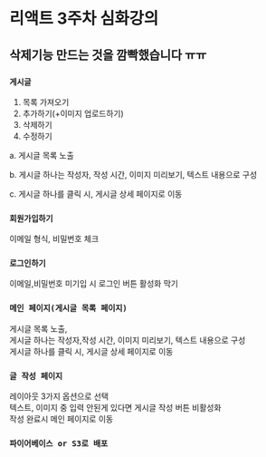 # 리액트 3주차 심화강의

## 삭제기능 만드는 것을 깜빡했습니다 ㅠㅠ

### `게시글`

1. 목록 가져오기
2. 추가하기(+이미지 업로드하기)
3. 삭제하기
4. 수정하기

a. 게시글 목록 노출

b. 게시글 하나는 작성자, 작성 시간, 이미지 미리보기, 텍스트 내용으로 구성

c. 게시글 하나를 클릭 시, 게시글 상세 페이지로 이동

### `회원가입하기`
이메일 형식, 비밀번호 체크

### `로그인하기`
이메일,비밀번호 미기입 시 로그인 버튼 활성화 막기

### `메인 페이지(게시글 목록 페이지)`
게시글 목록 노출,  
게시글 하나는 작성자,작성 시간, 이미지 미리보기, 텍스트 내용으로 구성  
게시글 하나를 클릭 시, 게시글 상세 페이지로 이동

### `글 작성 페이지`
레이아웃 3가지 옵션으로 선택  
텍스트, 이미지 중 입력 안된게 있다면 게시글 작성 버튼 비활성화  
작성 완료시 메인 페이지로 이동


### `파이어베이스 or S3로 배포`